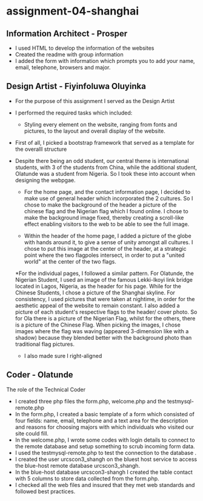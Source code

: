 # assignment-04-shanghai


## Information Architect - Prosper
 - I used HTML to develop the information of the websites
 - Created the readme with group information
 - I added the form with information which prompts you to add  your name,  	
email, telephone, browsers and major.

## Design Artist - Fiyinfoluwa Oluyinka
* For the purpose of this assignment I served as the Design Artist
* I performed the required tasks which included:
	* Styling every element on the website, ranging from fonts and pictures, to the layout and overall display of the website.

* First of all, I picked a bootstrap framework that served as a template for the overalll structure
* Despite there being an odd student, our central theme is international students, with 3 of the students from China, while the additional student, Olatunde was a student from Nigeria. So I took these into account when designing the webpgae.

	* For the home page, and the contact information page, I decided to make use of general header which incorporated the 2 cultures. So I chose to make the background of the header a picture of the chinese flag and the Nigerian flag which I found online. I chose to make the background image fixed, thereby creating a scroll-like effect enabling visitors to the web to be able to see the full image.

	* Within the header of the home page, I added a picture of the globe with hands around it, to give a sense of unity amongst all cultures. I chose to put this image at the center of the header, at a strategic point where the two flagpoles intersect, in order to put a "united world" at the center of the two flags.

	*For the individual pages, I followed a similar pattern. For Olatunde, the Nigerian Student, I used an image of the famous Lekki-Ikoyi link bridge located in Lagos, Nigeria, as the header for his page. While for the Chinese Students, I chose a picture of the Shanghai skyline. For consistency, I used pictures that were taken at nightime, in order for the aesthetic appeal of the website to remain constant. I also added a picture of each student's respective flags to the header/ cover photo. So for Ola there is a picture of the Nigerian Flag, whilst for the others, there is a picture of the Chinese Flag. When picking the images, I chose images where the flag was waving (appeared 3-dimension like with a shadow) because they blended better with the background photo than traditional flag pictures.

	* I also made sure I right-aligned 



## Coder - Olatunde
 The role of the Technical Coder
* I created three php files the form.php, welcome.php and the testmysql-remote.php
* In the form.php, I created a basic template of a form which consisted of four fields: name, email, telephone and a text area for the description and reasons for choosing majors with which individuals who visited our site could fill.
* In the welcome.php, I wrote some codes with login details to connect to the remote database and setup something to scrub incoming form data.
* I used the testmysql-remote.php to test the connection to the database .
* I created the user urcscon3_shangh  on the bluest host service to access the blue-host remote database urcscon3_shangh.
* In the blue-host database urcscon3-shangh I created the table contact with 5 columns to store data collected from the form.php.
* I checked all the web files and insured that they met web standards and followed best practices.

